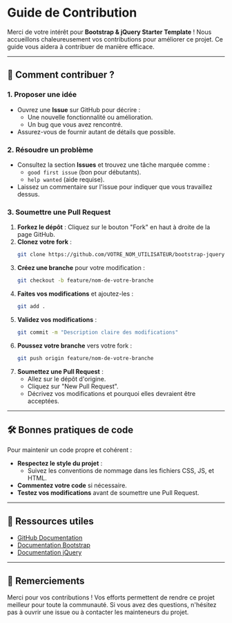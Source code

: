 
# Guide de Contribution

Merci de votre intérêt pour **Bootstrap & jQuery Starter Template** ! Nous accueillons chaleureusement vos contributions pour améliorer ce projet. Ce guide vous aidera à contribuer de manière efficace.

---

## 🚀 Comment contribuer ?

### 1. Proposer une idée
- Ouvrez une **Issue** sur GitHub pour décrire :
  - Une nouvelle fonctionnalité ou amélioration.
  - Un bug que vous avez rencontré.
- Assurez-vous de fournir autant de détails que possible.

### 2. Résoudre un problème
- Consultez la section **Issues** et trouvez une tâche marquée comme :
  - `good first issue` (bon pour débutants).
  - `help wanted` (aide requise).
- Laissez un commentaire sur l'issue pour indiquer que vous travaillez dessus.

### 3. Soumettre une Pull Request
1. **Forkez le dépôt** :
   Cliquez sur le bouton "Fork" en haut à droite de la page GitHub.
2. **Clonez votre fork** :
   ```bash
   git clone https://github.com/VOTRE_NOM_UTILISATEUR/bootstrap-jquery-starter.git
   ```
3. **Créez une branche** pour votre modification :
   ```bash
   git checkout -b feature/nom-de-votre-branche
   ```
4. **Faites vos modifications** et ajoutez-les :
   ```bash
   git add .
   ```
5. **Validez vos modifications** :
   ```bash
   git commit -m "Description claire des modifications"
   ```
6. **Poussez votre branche** vers votre fork :
   ```bash
   git push origin feature/nom-de-votre-branche
   ```
7. **Soumettez une Pull Request** :
   - Allez sur le dépôt d'origine.
   - Cliquez sur "New Pull Request".
   - Décrivez vos modifications et pourquoi elles devraient être acceptées.

---

## 🛠️ Bonnes pratiques de code
Pour maintenir un code propre et cohérent :
- **Respectez le style du projet** :
  - Suivez les conventions de nommage dans les fichiers CSS, JS, et HTML.
- **Commentez votre code** si nécessaire.
- **Testez vos modifications** avant de soumettre une Pull Request.

---

## 🌟 Ressources utiles
- [GitHub Documentation](https://docs.github.com/)
- [Documentation Bootstrap](https://getbootstrap.com/docs/5.3/)
- [Documentation jQuery](https://api.jquery.com/)

---

## 🙌 Remerciements
Merci pour vos contributions ! Vos efforts permettent de rendre ce projet meilleur pour toute la communauté. Si vous avez des questions, n'hésitez pas à ouvrir une issue ou à contacter les mainteneurs du projet.
